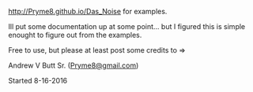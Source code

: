 http://Pryme8.github.io/Das_Noise for examples.

Ill put some documentation up at some point... but I figured this is simple enought to figure out from the examples.

Free to use, but please at least post some credits to =>

Andrew V Butt Sr. (Pryme8@gmail.com)

Started 8-16-2016